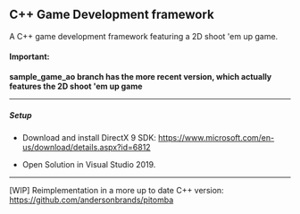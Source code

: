 ## C++ Game Development framework

A C++ game development framework featuring a 2D shoot 'em up game.


#### Important:

**sample_game_ao branch has the more recent version, which actually features the 2D shoot 'em up game**

---

##### Setup
* Download and install DirectX 9 SDK: https://www.microsoft.com/en-us/download/details.aspx?id=6812

* Open Solution in Visual Studio 2019.

---

[WIP] Reimplementation in a more up to date C++ version: https://github.com/andersonbrands/pitomba
